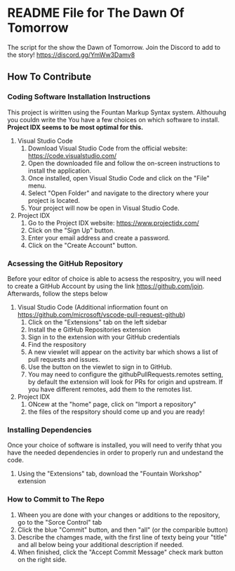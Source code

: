 # README File for The Dawn Of Tomorrow
The script for the show the Dawn of Tomorrow. Join the Discord to add to the story! https://discord.gg/YmWw3Damv8

## How To Contribute
### Coding Software Installation Instructions
This project is wiritten using the Fountan Markup Syntax system. Althouuhg you couldn write the You have a few choices on which software to install. **Project IDX seems to be most optimal for this.**

1. Visual Studio Code
    1. Download Visual Studio Code from the official website: https://code.visualstudio.com/
    2. Open the downloaded file and follow the on-screen instructions to install the application.
    3. Once installed, open Visual Studio Code and click on the "File" menu.
    4. Select "Open Folder" and navigate to the directory where your project is located.
    5. Your project will now be open in Visual Studio Code.
2. Project IDX
    1. Go to the Project IDX website: https://www.projectidx.com/
    2. Click on the "Sign Up" button.
    3. Enter your email address and create a password.
    4. Click on the "Create Account" button.

### Acsessing the GitHub Repository
Before your editor of choice is able to acsess the respositry, you will need to create a GitHub Account by using the link https://github.com/join. Afterwards, follow the steps below 

1. Visual Studio Code (Additional infiormation fount on https://github.com/microsoft/vscode-pull-request-github)
    1. Click on the "Extensions" tab on the left sidebar
    2. Install the e GitHub Repositories extension
    3. Sign in to the extension with your GitHub credentials
    4. Find the respository
    5. A new viewlet will appear on the activity bar which shows a list of pull requests and issues.
    6. Use the button on the viewlet to sign in to GitHub.
    7. You may need to configure the githubPullRequests.remotes setting, by default the extension will look for PRs for origin and upstream. If you have different remotes, add them to the remotes list.
2. Project IDX
    1. ONcew at the "home" page, click on "Import a repository"
    2. the files of the respsitory should come up and you are ready!

### Installing Dependencies
Once your choice of software is installed, you will need to verify thhat you have the needed dependencies in order to properly run and undestand the code.
1. Using the "Extensions" tab, download the "Fountain Workshop" extension
### How to Commit to The Repo
1. Wheen you are done with your changes or additions to the repository, go to the "Sorce Control" tab
2. Click the blue "Commit"  button, and then "all" (or the comparible button)
3. Describe the chamges made, with the first line of texty being your "title" and all below being your additional description if needed.
4. When finished, click the "Accept Commit Message" check mark button on the right side. 